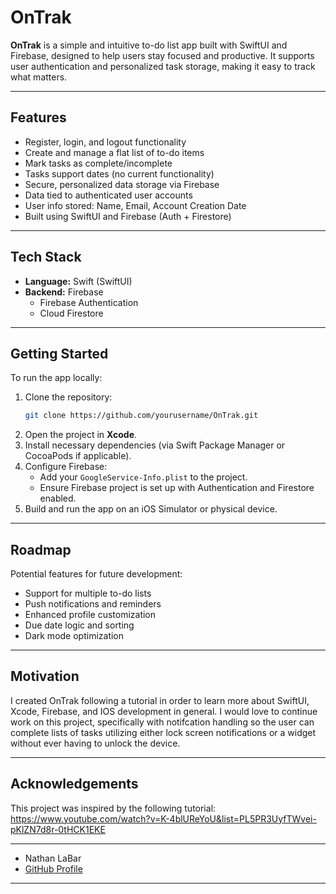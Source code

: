 # OnTrak 

**OnTrak** is a simple and intuitive to-do list app built with SwiftUI and Firebase, designed to help users stay focused and productive. It supports user authentication and personalized task storage, making it easy to track what matters.

---

## Features

- Register, login, and logout functionality
- Create and manage a flat list of to-do items
- Mark tasks as complete/incomplete
- Tasks support dates (no current functionality)
- Secure, personalized data storage via Firebase
- Data tied to authenticated user accounts
- User info stored: Name, Email, Account Creation Date
- Built using SwiftUI and Firebase (Auth + Firestore)

---

## Tech Stack

- **Language:** Swift (SwiftUI)
- **Backend:** Firebase
  - Firebase Authentication
  - Cloud Firestore

---

## Getting Started

To run the app locally:

1. Clone the repository:
   ```bash
   git clone https://github.com/yourusername/OnTrak.git
   ```
2. Open the project in **Xcode**.
3. Install necessary dependencies (via Swift Package Manager or CocoaPods if applicable).
4. Configure Firebase:
   - Add your `GoogleService-Info.plist` to the project.
   - Ensure Firebase project is set up with Authentication and Firestore enabled.
5. Build and run the app on an iOS Simulator or physical device.

---

## Roadmap

Potential features for future development:

- Support for multiple to-do lists
- Push notifications and reminders
- Enhanced profile customization
- Due date logic and sorting
- Dark mode optimization

---

## Motivation

I created OnTrak following a tutorial in order to learn more about SwiftUI, Xcode, Firebase, and IOS development in general. I would love to continue work on this project, specifically with notifcation handling so the user can complete lists of tasks utilizing either lock screen notifications or a widget without ever having to unlock the device.

---
## Acknowledgements

This project was inspired by the following tutorial: https://www.youtube.com/watch?v=K-4blUReYoU&list=PL5PR3UyfTWvei-pKlZN7d8r-0tHCK1EKE

---

- Nathan LaBar  
- [GitHub Profile](https://github.com/SmallFace21) 

---
